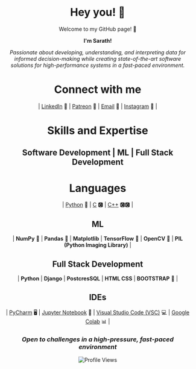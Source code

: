 <div align="center">

# Hey you! 👋
Welcome to my GitHub page! 🎉

<b>I'm Sarath!</b>
  
<i>Passionate about developing, understanding, and interpreting data for informed decision-making while creating state-of-the-art software solutions for high-performance systems in a fast-paced environment.</i>
  
# Connect with me 
| [LinkedIn](https://www.linkedin.com/in/srrtth/) 💼 | [Patreon](https://www.patreon.com/helpmebuystuff) 🎁 | [Email](mailto:legrand2252@gmail.com) 📧 | [Instagram](https://www.instagram.com/srrtth_/) 📸 |

# Skills and Expertise
## Software Development | ML | Full Stack Development

# Languages
| [Python](https://www.python.org/) 🐍 | [C](https://en.wikipedia.org/wiki/C_(programming_language)) 🅲 | [C++](https://en.wikipedia.org/wiki/C%2B%2B) 🅲🅲 |

## ML
| **NumPy** 🧮 | **Pandas** 🐼 | **Matplotlib** | **TensorFlow** 🧠 | **OpenCV** 👀 | **PIL (Python Imaging Library)** |

## Full Stack Development
| **Python**  | **Django**  | **PostcresSQL** | **HTML CSS**  | **BOOTSTRAP** 👀 | 


## IDEs
| [PyCharm](https://jupyterlab.readthedocs.io/en/stable/) 🖥️ | [Jupyter Notebook](https://jupyter.org/) 📓 | [Visual Studio Code (VSC)](https://code.visualstudio.com/) 💻 | [Google Colab](https://colab.research.google.com/) 📊 |

### <i>Open to challenges in a high-pressure, fast-paced environment</i>

![Profile Views](https://komarev.com/ghpvc/?username=srrtth)
</div>
